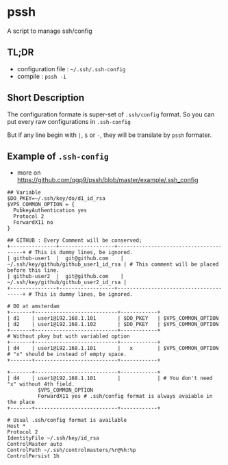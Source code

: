 # pssh
A script to manage ssh/config

## TL;DR
* configuration file :  `~/.ssh/.ssh-config`
* compile : `pssh -i`

## Short Description

The configuration formate is super-set of `.ssh/config` format. So you can put every raw configurations in `.ssh-config`

But if any line begin with `|`, `$` or `-`, they will be translate by `pssh`  formater. 


## Example of `.ssh-config`
* more on https://github.com/qgp9/pssh/blob/master/example/.ssh_config


```
## Variable
$DO_PKEY=~/.ssh/key/do/d1_id_rsa
$VPS_COMMON_OPTION = {
  PubkeyAuthentication yes
  Protocol 2
  ForwardX11 no
}

## GITHUB : Every Comment will be conserved;
+---------------+------------------+---------------------------------------+ # This is dummy lines, be ignored.
| github-user1	|  git@github.com	 | ~/.ssh/key/github/github_user1_id_rsa | # This comment will be placed before this line.
| github-user2	|  git@github.com	 | ~/.ssh/key/github/github_user2_id_rsa | 
+---------------+------------------+---------------------------------------+ # This is dummy lines, be ignored.

# DO at amsterdam
+-------+---------------------------+------------+
| d1    | user1@192.168.1.101       | $DO_PKEY   | $VPS_COMMON_OPTION
| d2    | user1@192.168.1.102       | $DO_PKEY   | $VPS_COMMON_OPTION
+-------+---------------------------+------------+
# Without pkey but with variabled option
+-------+---------------------------+------------+
| d4    | user1@192.168.1.101       |   x        | $VPS_COMMON_OPTION  # "x" should be instead of empty space.
+-------+---------------------------+------------+

+-------+---------------------------+------------+
| d4    | user1@192.168.1.101       |            | # You don't need "x" without 4th field.
          $VPS_COMMON_OPTION
          ForwardX11 yes # .ssh/config format is always avaiable in the place
+-------+---------------------------+------------+

# Usual .ssh/config format is available
Host *
Protocol 2
IdentityFile ~/.ssh/key/id_rsa
ControlMaster auto
ControlPath ~/.ssh/controlmasters/%r@%h:%p
ControlPersist 1h
```
